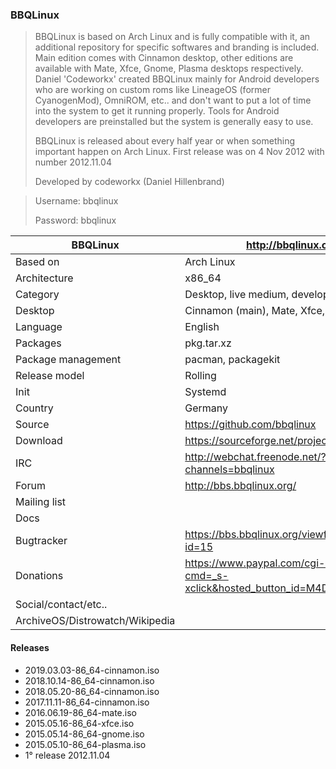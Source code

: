 ### BBQLinux

> BBQLinux is based on Arch Linux and is fully compatible with it, an additional repository for specific softwares and branding is included.
> Main edition comes with Cinnamon desktop, other editions are available with Mate, Xfce, Gnome, Plasma desktops respectively.
> Daniel 'Codeworkx' created BBQLinux mainly for Android developers who are working on custom roms like LineageOS (former CyanogenMod), OmniROM, etc.. and don't want to put a lot of time into the system to get it running properly.
> Tools for Android developers are preinstalled but the system is generally easy to use.
>
> BBQLinux is released about every half year or when something important happen on Arch Linux.
> First release was on 4 Nov 2012 with number 2012.11.04
>
> Developed by codeworkx (Daniel Hillenbrand)

> Username: bbqlinux
>
> Password: bbqlinux 


| BBQLinux | http://bbqlinux.org/ |
|--------------------|--|
| Based on           | Arch Linux                          |
| Architecture       | x86_64                              |
| Category           | Desktop, live medium, development   |
| Desktop            | Cinnamon (main), Mate, Xfce, Gnome, Plasma |
| Language           | English                             |
| Packages           | pkg.tar.xz                          |
| Package management | pacman, packagekit                  |
| Release model      | Rolling                             |
| Init               | Systemd                             |
| Country            | Germany                             |
| Source | https://github.com/bbqlinux |
| Download | https://sourceforge.net/projects/bbqlinux/files |
| IRC | http://webchat.freenode.net/?channels=bbqlinux |
| Forum | http://bbs.bbqlinux.org/ |
| Mailing list |  |
| Docs |  |
| Bugtracker | https://bbs.bbqlinux.org/viewforum.php?id=15 |
| Donations | https://www.paypal.com/cgi-bin/webscr?cmd=_s-xclick&hosted_button_id=M4DVE4SNPDDCS |
| Social/contact/etc.. |  |
| ArchiveOS/Distrowatch/Wikipedia |  |


#### Releases

*  2019.03.03-86_64-cinnamon.iso
*  2018.10.14-86_64-cinnamon.iso
*  2018.05.20-86_64-cinnamon.iso
*  2017.11.11-86_64-cinnamon.iso
*  2016.06.19-86_64-mate.iso
*  2015.05.16-86_64-xfce.iso
*  2015.05.14-86_64-gnome.iso
*  2015.05.10-86_64-plasma.iso
*  1° release 2012.11.04
